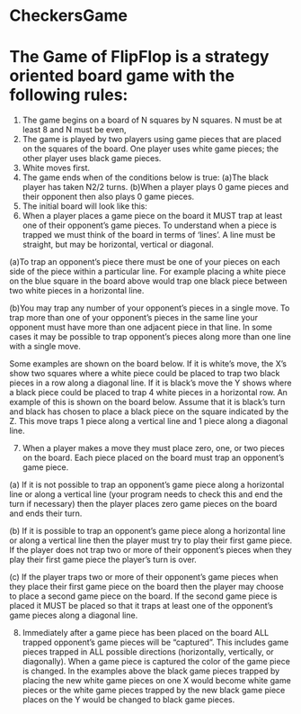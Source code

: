 # CheckersGame
#   The Game of FlipFlop is a strategy oriented board game with the following rules:
1. The game begins on a board of N squares by N squares. N must be at least 8 and N must be even,
2. The game is played by two players using game pieces that are placed on the squares of the board.
    One player uses white game pieces; the other player uses black game pieces.
3. White moves first.
4. The game ends when of the conditions below is true:
(a)The black player has taken N2/2 turns.
 (b)When a player plays 0 game pieces and their opponent then also plays 0 game pieces. 
5. The initial board will look like this:
6. When a player places a game piece on the board it MUST trap at least one of their opponent’s
game pieces. To understand when a piece is trapped we must think of the board in terms of ‘lines’.
A line must be straight, but may be horizontal, vertical or diagonal.

(a)To trap an opponent’s piece there must be one of your pieces on each side of the piece
within a particular line. For example placing a white piece on the blue square in the board
above would trap one black piece between two white pieces in a horizontal line.

(b)You may trap any number of your opponent’s pieces in a single move. To trap more than one
of your opponent’s pieces in the same line your opponent must have more than one
adjacent piece in that line. In some cases it may be possible to trap opponent’s pieces along
more than one line with a single move.

Some examples are shown on the board below. If it is white’s move, the X’s show two
squares where a white piece could be placed to trap two black pieces in a row along a
diagonal line. If it is black’s move the Y shows where a black piece could be placed to trap 4
white pieces in a horizontal row. An example of this is shown on the board below. Assume
that it is black’s turn and black has chosen to place a black piece on the square indicated by
the Z. This move traps 1 piece along a vertical line and 1 piece along a diagonal line. 

7. When a player makes a move they must place zero, one, or two pieces on the board. Each piece
placed on the board must trap an opponent’s game piece.

(a) If it is not possible to trap an opponent’s game piece along a horizontal line or along a
vertical line (your program needs to check this and end the turn if necessary) then the player
places zero game pieces on the board and ends their turn.

(b) If it is possible to trap an opponent’s game piece along a horizontal line or along a vertical
line then the player must try to play their first game piece. If the player does not trap two or
more of their opponent’s pieces when they play their first game piece the player’s turn is
over.

(c) If the player traps two or more of their opponent’s game pieces when they place their first
game piece on the board then the player may choose to place a second game piece on the
board. If the second game piece is placed it MUST be placed so that it traps at least one of
the opponent’s game pieces along a diagonal line. 

8. Immediately after a game piece has been placed on the board ALL trapped opponent’s game pieces
will be “captured”. This includes game pieces trapped in ALL possible directions (horizontally,
vertically, or diagonally). When a game piece is captured the color of the game piece is changed. In
the examples above the black game pieces trapped by placing the new white game pieces on one X
would become white game pieces or the white game pieces trapped by the new black game piece
places on the Y would be changed to black game pieces. 
